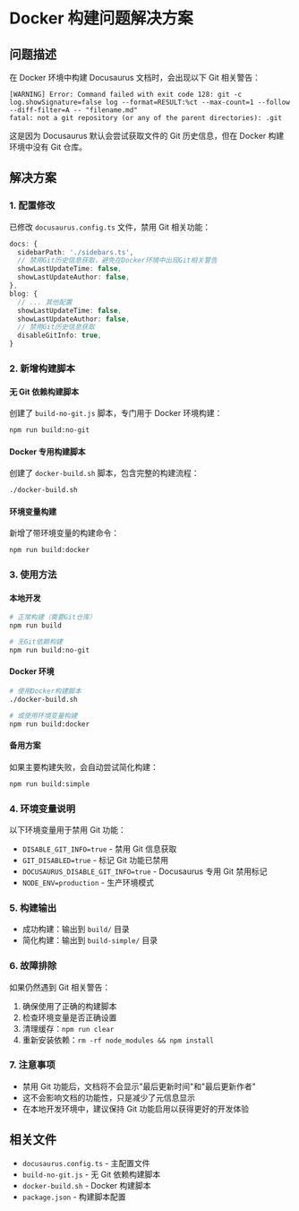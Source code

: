 # Docker 构建问题解决方案

## 问题描述

在 Docker 环境中构建 Docusaurus 文档时，会出现以下 Git 相关警告：

```
[WARNING] Error: Command failed with exit code 128: git -c log.showSignature=false log --format=RESULT:%ct --max-count=1 --follow --diff-filter=A -- "filename.md"
fatal: not a git repository (or any of the parent directories): .git
```

这是因为 Docusaurus 默认会尝试获取文件的 Git 历史信息，但在 Docker 构建环境中没有 Git 仓库。

## 解决方案

### 1. 配置修改

已修改 `docusaurus.config.ts` 文件，禁用 Git 相关功能：

```typescript
docs: {
  sidebarPath: './sidebars.ts',
  // 禁用Git历史信息获取，避免在Docker环境中出现Git相关警告
  showLastUpdateTime: false,
  showLastUpdateAuthor: false,
},
blog: {
  // ... 其他配置
  showLastUpdateTime: false,
  showLastUpdateAuthor: false,
  // 禁用Git历史信息获取
  disableGitInfo: true,
}
```

### 2. 新增构建脚本

#### 无 Git 依赖构建脚本

创建了 `build-no-git.js` 脚本，专门用于 Docker 环境构建：

```bash
npm run build:no-git
```

#### Docker 专用构建脚本

创建了 `docker-build.sh` 脚本，包含完整的构建流程：

```bash
./docker-build.sh
```

#### 环境变量构建

新增了带环境变量的构建命令：

```bash
npm run build:docker
```

### 3. 使用方法

#### 本地开发

```bash
# 正常构建（需要Git仓库）
npm run build

# 无Git依赖构建
npm run build:no-git
```

#### Docker 环境

```bash
# 使用Docker构建脚本
./docker-build.sh

# 或使用环境变量构建
npm run build:docker
```

#### 备用方案

如果主要构建失败，会自动尝试简化构建：

```bash
npm run build:simple
```

### 4. 环境变量说明

以下环境变量用于禁用 Git 功能：

- `DISABLE_GIT_INFO=true` - 禁用 Git 信息获取
- `GIT_DISABLED=true` - 标记 Git 功能已禁用
- `DOCUSAURUS_DISABLE_GIT_INFO=true` - Docusaurus 专用 Git 禁用标记
- `NODE_ENV=production` - 生产环境模式

### 5. 构建输出

- 成功构建：输出到 `build/` 目录
- 简化构建：输出到 `build-simple/` 目录

### 6. 故障排除

如果仍然遇到 Git 相关警告：

1. 确保使用了正确的构建脚本
2. 检查环境变量是否正确设置
3. 清理缓存：`npm run clear`
4. 重新安装依赖：`rm -rf node_modules && npm install`

### 7. 注意事项

- 禁用 Git 功能后，文档将不会显示"最后更新时间"和"最后更新作者"
- 这不会影响文档的功能性，只是减少了元信息显示
- 在本地开发环境中，建议保持 Git 功能启用以获得更好的开发体验

## 相关文件

- `docusaurus.config.ts` - 主配置文件
- `build-no-git.js` - 无 Git 依赖构建脚本
- `docker-build.sh` - Docker 构建脚本
- `package.json` - 构建脚本配置
